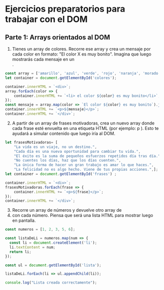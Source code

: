 # Ejercicios preparatorios para trabajar con el DOM

## Parte 1: Arrays orientados al DOM

1. Tienes un array de colores. Recorre ese array y crea un mensaje por cada color en formato: "El color X es muy bonito". Imagina que luego mostrarás cada mensaje en un <div>.

```js
const array = ['amarillo', 'azul', 'verde', 'rojo', 'naranja', 'morado', 'rosa'];
let container = document.getElementById('colores');

container.innerHTML = `<div>`;
array.forEach(color => {
    container.innerHTML += `<li> el color ${color} es muy bonito</li>`;
});
const mensaje = array.map(color => `El color ${color} es muy bonito`).join('<br>');
container.innerHTML += `<p>${mensaje}</p>`;
container.innerHTML += `</div>`;
```
2. A partir de un array de frases motivadoras, crea un nuevo array donde cada frase esté envuelta en una etiqueta HTML (por ejemplo: p ). Esto te ayudará a simular contenido que luego iría al DOM.

```js
let frasesMotivadoras= [
    "La vida es un viaje, no un destino.",
    "Cada día es una nueva oportunidad para cambiar tu vida.",
    "El éxito es la suma de pequeños esfuerzos repetidos día tras día.",
    "No cuentes los días, haz que los días cuenten.",
    "La única forma de hacer un gran trabajo es amar lo que haces.",
    "La felicidad no es algo hecho. Viene de tus propias acciones.",];
let container = document.getElementById('frases') ;

container.innerHTML = `<div>`;
frasesMotivadoras.forEach(frase => {
    container.innerHTML += `<p>${frase}</p>`;
});
container.innerHTML += `</div>`;
```

3. Recorre un array de números y devuelve otro array de <li> con cada número. Piensa que será una lista HTML para mostrar luego en pantalla.

```js
const numeros = [1, 2, 3, 5, 6];

const listaDeLi = numeros.map(num => {
  const li = document.createElement('li');
  li.textContent = num;
  return li;
});

const ul = document.getElementById('lista');

listaDeLi.forEach(li => ul.appendChild(li));

console.log("Lista creada correctamente");
```
